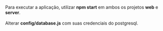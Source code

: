 Para executar a aplicação, utilizar **npm start** em ambos os projetos **web** e **server**. 
<br><br>
Alterar **config/database.js** com suas credenciais do postgresql.

